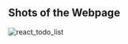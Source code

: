 ## Shots of the Webpage

![react_todo_list](https://user-images.githubusercontent.com/23660137/38766847-c8d464ac-3ff5-11e8-9fa1-d5d2add9cbd4.PNG)

